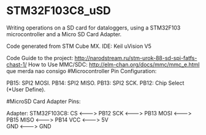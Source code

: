 # STM32F103C8_uSD

Writing operations on a SD card for dataloggers, using a STM32F103 microcontroller and a Micro SD Card Adapter.

Code generated from STM Cube MX.
IDE: Keil uVision V5

Code Guide to the project:  http://narodstream.ru/stm-urok-88-sd-spi-fatfs-chast-1/
How to Use MMC/SDC:         http://elm-chan.org/docs/mmc/mmc_e.html
que merda 
nao consigo
#Microcontroller Pin Configuration:
  
 PB15: SPI2 MOSI.
 PB14: SPI2 MISO.
 PB13: SPI2 SCK.
 PB12: Chip Select (*User Define).
    
#MicroSD Card Adapter Pins:
  
   Adapter:        STM32F103C8:
    CS      <--->   PB12 
    SCK     <--->   PB13
    MOSI    <--->   PB15
    MISO    <--->   PB14
    VCC     <--->   5V  
    GND     <--->   GND




